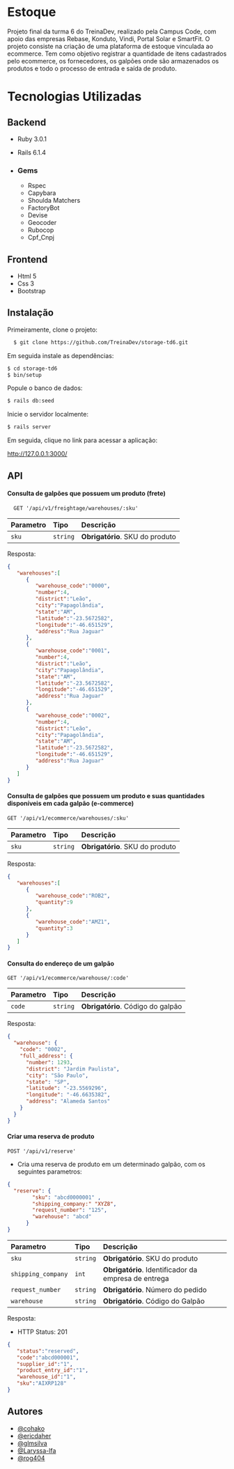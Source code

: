 
# Estoque
Projeto final da turma 6 do TreinaDev, realizado pela Campus Code, com apoio das empresas Rebase, Konduto, Vindi, Portal Solar e SmartFit. O projeto consiste na criação de uma plataforma de estoque vinculada ao ecommerce. Tem como objetivo registrar a quantidade de itens cadastrados pelo ecommerce, os fornecedores, os galpões onde são armazenados os produtos e todo o processo de entrada e saída de produto.

# Tecnologias Utilizadas
## Backend
- Ruby 3.0.1
- Rails 6.1.4

- ### Gems 
    * Rspec
    * Capybara 
    * Shoulda Matchers
    * FactoryBot 
    * Devise 
    * Geocoder
    * Rubocop
    * Cpf_Cnpj

## Frontend 
- Html 5
- Css 3
- Bootstrap


## Instalação

Primeiramente, clone o projeto:

```bash
  $ git clone https://github.com/TreinaDev/storage-td6.git
```
Em seguida instale as dependências:

```bash 
$ cd storage-td6 
$ bin/setup 
```

Popule o banco de dados:

```bash
$ rails db:seed
```

Inicie o servidor localmente:
```bash 
$ rails server
```

Em seguida, clique no link para acessar a aplicação:

http://127.0.0.1:3000/


## API 

#### Consulta de galpões que possuem um produto (frete)

```http
  GET '/api/v1/freightage/warehouses/:sku'

```

| Parametro | Tipo     | Descrição               |
| :-------- | :------- | :------------------------- |
| `sku` | `string` | **Obrigatório**. SKU do produto |

Resposta:

```json
{
   "warehouses":[
      {
         "warehouse_code":"0000",
         "number":4,
         "district":"Leão",
         "city":"Papagolândia",
         "state":"AM",
         "latitude":"-23.5672582",
         "longitude":"-46.651529",
         "address":"Rua Jaguar"
      },
      {
         "warehouse_code":"0001",
         "number":4,
         "district":"Leão",
         "city":"Papagolândia",
         "state":"AM",
         "latitude":"-23.5672582",
         "longitude":"-46.651529",
         "address":"Rua Jaguar"
      },
      {
         "warehouse_code":"0002",
         "number":4,
         "district":"Leão",
         "city":"Papagolândia",
         "state":"AM",
         "latitude":"-23.5672582",
         "longitude":"-46.651529",
         "address":"Rua Jaguar"
      }
   ]
}
```



#### Consulta de galpões que possuem um produto e suas quantidades disponíveis em cada galpão (e-commerce)

```http 
GET '/api/v1/ecommerce/warehouses/:sku'
```

| Parametro | Tipo     | Descrição                       |
| :-------- | :------- | :-------------------------------- |
| `sku`      | `string` | **Obrigatório**. SKU do produto |


Resposta:

```json
{
   "warehouses":[
      {
         "warehouse_code":"ROB2",
         "quantity":9
      },
      {
         "warehouse_code":"AMZ1",
         "quantity":3
      }
   ]
}
```

#### Consulta do endereço de um galpão

  ```http
  GET '/api/v1/ecommerce/warehouse/:code'
  ```

  | Parametro | Tipo     | Descrição                       |
| :-------- | :------- | :-------------------------------- |
| `code`      | `string` | **Obrigatório**. Código do galpão |


Resposta:

```json
{
  "warehouse": {
    "code": "0002",
    "full_address": {
      "number": 1293,
      "district": "Jardim Paulista",
      "city": "São Paulo",
      "state": "SP",
      "latitude": "-23.5569296",
      "longitude": "-46.6635382",
      "address": "Alameda Santos"
    }
  }
}
```

#### Criar uma reserva de produto
  ```http
  POST '/api/v1/reserve'
  ```
  - Cria uma reserva de produto em um determinado galpão, com os seguintes parametros:
  ```json
  {
    "reserve": {
          "sku": "abcd0000001" ,
          "shipping_company:" "XYZ8",
          "request_number": "125",
          "warehouse": "abcd"
        }
  }
  ```
  | Parametro | Tipo     | Descrição                       |
| :-------- | :------- | :-------------------------------- |
| `sku`      | `string` | **Obrigatório**. SKU do produto |
| `shipping_company` | `int` | **Obrigatório**. Identificador da empresa de entrega|
|`request_number` | `string` | **Obrigatório**. Número do pedido |
| `warehouse` | `string` | **Obrigatório**. Código do Galpão |

Resposta: 

- HTTP Status: 201 

```json
{
   "status":"reserved",
   "code":"abcd000001",
   "supplier_id":"1",
   "product_entry_id":"1",
   "warehouse_id":"1",
   "sku":"AIXRP128"
}
```

## Autores

* [@cohako](https://www.github.com/cohako)
* [@ericdaher](https://www.github.com/ericdaher)
* [@glmsilva](https://www.github.com/glmsilva)
* [@Laryssa-lfa](https://www.github.com/Laryssa-lfa)
* [@rog404](https://www.github.com/rog404)

  